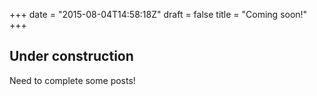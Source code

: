 +++
date = "2015-08-04T14:58:18Z"
draft = false
title = "Coming soon!"
+++

## Under construction

Need to complete some posts!
